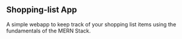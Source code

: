 ## Shopping-list App

A simple webapp to keep track of your shopping list items using the fundamentals of the MERN Stack.
